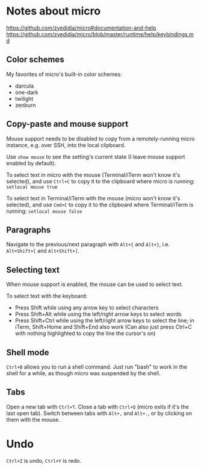 # Notes about micro

https://github.com/zyedidia/micro#documentation-and-help
https://github.com/zyedidia/micro/blob/master/runtime/help/keybindings.md

## Color schemes

My favorites of micro's built-in color schemes:
* darcula
* one-dark
* twilight
* zenburn

## Copy-paste and mouse support

Mouse support needs to be disabled to copy from a remotely-running micro instance,
e.g. over SSH, into the local clipboard.

Use `show mouse` to see the setting's current state (I leave mouse support enabled by default).

To select text in micro with the mouse (Terminal/iTerm won't know it's selected), 
and use `Ctrl+C` to copy it to the clipboard where micro is running: `setlocal mouse true`

To select text in Terminal/iTerm with the mouse (micro won't know it's selected),
and use `Cmd+C` to copy it to the clipboard where Terminal/iTerm is running: `setlocal mouse false`

## Paragraphs

Navigate to the previous/next paragraph with `Alt+{` and `Alt+}`,
i.e. `Alt+Shift+[` and `Alt+Shift+]`.

## Selecting text

When mouse support is enabled, the mouse can be used to select text.

To select text with the keyboard:
* Press Shift while using any arrow key to select characters
* Press Shift+Alt while using the left/right arrow keys to select words
* Press Shift+Ctrl while using the left/right arrow keys to select the line;
  in iTerm, Shift+Home and Shift+End also work
  (Can also just press Ctrl+C with nothing highlighted to copy the line the cursor's on)

## Shell mode

`Ctrl+B` allows you to run a shell command. Just run "bash" to work in the shell for a while,
as though micro was suspended by the shell.

## Tabs

Open a new tab with `Ctrl+T`. Close a tab with `Ctrl+Q` (micro exits if it's the last open tab).
Switch between tabs with `Alt+,` and `Alt+.`, or by clicking on them with the mouse.

# Undo

`Ctrl+Z` is undo, `Ctrl+Y` is redo.
